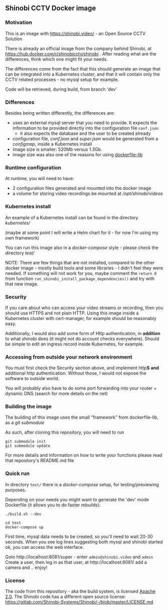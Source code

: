 ## Shinobi CCTV Docker image

### Motivation

This is an image with https://shinobi.video/ - an Open Source CCTV Solution

There is already an official image from the company behind Shinobi, at https://hub.docker.com/r/shinobicctv/shinobi . After reading what are the differences, think which one might fit your needs.

The differences come from the fact that this should generate an image that can be integrated into a Kubernetes cluster, and that it will contain only the CCTV related processes - no mysql setup for example.



Code will be retrieved, during build, from branch 'dev'



### Differences

Besides being written differently, the differences are:

- uses an external mysql server that you need to provide. It expects the information to be provided directly into the configuration file ```conf.json```
  - it also expects the database and the user to be created already
- configuration file, *conf.json* and *super.json* would be generated from a *configmap*, inside a Kubernetes install
- image size is smaller: 520Mb versus 1.3Gb. 
- image size was also one of the reasons for using [dockerfile-lib](https://github.com/cr1st1p/dockerfile-lib)



### Runtime configuration

At runtime,  you will need to have:

-  2 configuration files generated and mounted into the docker image
- a volume for storing video recordings be mounted at */opt/shinobi/videos*



### Kubernetes install

An example of a Kubernetes install can be found in the directory *kubernetes/*

(maybe at some point I will write a Helm chart for it - for now I'm using my own framework)



You can run this image also in a *docker-compose* style - please check the directory *test/*



NOTE: There are few things that are not installed, compared to the other docker image - mostly build tools and some libraries - I didn't feel they were needed. If something will not work for you, maybe comment the ```return 0``` from function ``run_shinobi_install_package_dependencies()``	and try with that new image.



### Security

If you care about who can access your video streams or recording, then you should use HTTPS and not plain HTTP. Using this image inside a Kubernetes cluster with cert-manager, for example should be reasonably easy.

Additionally, I would also add some form of Http authentication,  in **addition** to what shinobi does (it might not do account checks everywhere). Should be simple to edit an ingress record inside Kubernetes, for example.



### Accessing from outside your network environment

You must first check the Security section above, and implement http**S** **and** additional http authentication. Without those, I would not expose the software to outside world.

You will probably also have to do some port forwarding into your router + dynamic DNS (search for more details on the net)



### Building the image

The building of this image uses the small "framework" from dockerfile-lib, as a *git submodule*

As such, after cloning this repository, you will need to run

```shell
git submodule init
git submodule update
```

For more details and information on how to write your functions please read that repository's README.md file



### Quick run

In directory `test/` there is a *docker-compose* setup, for testing/previewing purposes.

Depending on your needs you might want to generate the 'dev' mode Dockerfile (it allows you to do faster rebuilds):

```shell
./build.sh --dev
```



```shell
cd test
docker-compose up
```

First time, mysql data needs to be created, so you'll need to wait 20-30 seconds. When you see log lines suggesting both mysql and shinobi started ok, you can access the web interface.

Goto http://localhost:8081/super  - enter `admin@shinobi.video` and `admin` Create a user, then log in as that user, at http://localhost:8081/ add a camera and .. enjoy!



### License

The code from this repository - aka the build system, is licensed [Apache 2.0](LICENSE). The Shinobi code has a different open source license: https://gitlab.com/Shinobi-Systems/Shinobi/-/blob/master/LICENSE.md

